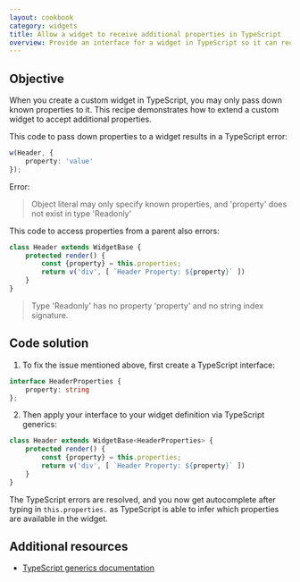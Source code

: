 ```yaml
---
layout: cookbook
category: widgets
title: Allow a widget to receive additional properties in TypeScript
overview: Provide an interface for a widget in TypeScript so it can receive additional properties
---
```


## Objective

When you create a custom widget in TypeScript, you may only pass down known properties to it. This recipe demonstrates how to extend a custom widget to accept additional properties.

This code to pass down properties to a widget results in a TypeScript error:

```ts
w(Header, {
    property: 'value'
});
```

Error:

> Object literal may only specify known properties, and 'property' does not exist in type 'Readonly<WidgetProperties>'

This code to access properties from a parent also errors:

```ts
class Header extends WidgetBase {
    protected render() {
        const {property} = this.properties;
        return v('div', [ `Header Property: ${property}` ])
    }
}
```

> Type 'Readonly<WidgetProperties>' has no property 'property' and no string index signature.

## Code solution

1. To fix the issue mentioned above, first create a TypeScript interface:

```ts
interface HeaderProperties {
    property: string
};
```

2. Then apply your interface to your widget definition via TypeScript generics:

```ts
class Header extends WidgetBase<HeaderProperties> {
    protected render() {
        const {property} = this.properties;
        return v('div', [ `Header Property: ${property}` ])
    }
}
```

The TypeScript errors are resolved, and you now get autocomplete after typing in `this.properties.` as TypeScript is able to infer which properties are available in the widget.

## Additional resources

* [TypeScript generics documentation](https://www.typescriptlang.org/docs/handbook/generics.html)